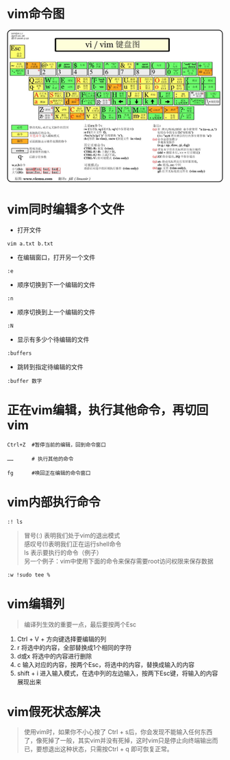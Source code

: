 # vim命令图
![vim](./img/vim.keys.jpg)
# vim同时编辑多个文件
* 打开文件
```
vim a.txt b.txt
```
* 在编辑窗口，打开另一个文件
```
:e
```
* 顺序切换到下一个编辑的文件
```
:n
```
* 顺序切换到上一个编辑的文件
```
:N
```
* 显示有多少个待编辑的文件
```
:buffers
```
* 跳转到指定待编辑的文件
```
:buffer 数字
```
# 正在vim编辑，执行其他命令，再切回vim
```
Ctrl+Z  #暂停当前的编辑，回到命令窗口

……      # 执行其他的命令

fg      #唤回正在编辑的命令窗口
```

# vim内部执行命令
```
:! ls
```
>冒号(:) 表明我们处于vim的退出模式  
>感叹号(!)表明我们正在运行shell命令  
>ls 表示要执行的命令（例子）  
另一个例子：vim中使用下面的命令来保存需要root访问权限来保存数据
```
:w !sudo tee %
```
# vim编辑列
>编译列生效的重要一点，最后要按两个Esc
1. Ctrl + V + 方向键选择要编辑的列
2. r 将选中的内容，全部替换成1个相同的字符
3. d或x 将选中的内容进行删除
4. c 输入对应的内容，按两个Esc，将选中的内容，替换成输入的内容
5. shift + i 进入输入模式，在选中列的左边输入，按两下Esc键，将输入的内容展现出来
# vim假死状态解决
> 使用vim时，如果你不小心按了 Ctrl + s后，你会发现不能输入任何东西了，像死掉了一般，其实vim并没有死掉，这时vim只是停止向终端输出而已，要想退出这种状态，只需按Ctrl + q 即可恢复正常。
